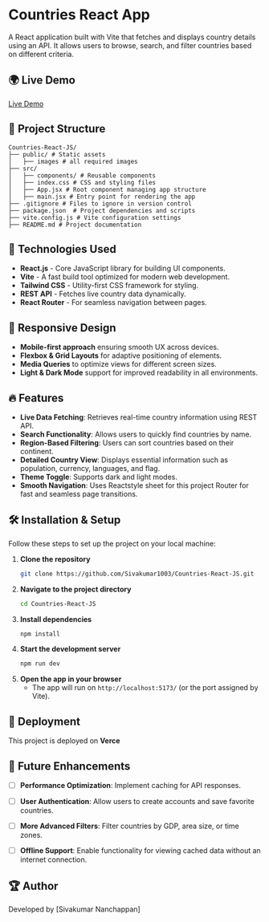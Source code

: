 # Countries React App

A React application built with Vite that fetches and displays country details using an API. It allows users to browse, search, and filter countries based on different criteria.

## 🌍 Live Demo
[Live Demo](https://countries-react-js-opal.vercel.app/) 

## 📂 Project Structure
```
Countries-React-JS/
├── public/ # Static assets
│   ├── images # all required images
├── src/
│   ├── components/ # Reusable components
│   ├── index.css # CSS and styling files
│   ├── App.jsx # Root component managing app structure
│   ├── main.jsx # Entry point for rendering the app
├── .gitignore # Files to ignore in version control
├── package.json  # Project dependencies and scripts
├── vite.config.js # Vite configuration settings
├── README.md # Project documentation
```

## 🚀 Technologies Used
- **React.js** - Core JavaScript library for building UI components.
- **Vite** - A fast build tool optimized for modern web development.
- **Tailwind CSS** - Utility-first CSS framework for styling.
- **REST API** - Fetches live country data dynamically.
- **React Router** - For seamless navigation between pages.

## 📱 Responsive Design
- **Mobile-first approach** ensuring smooth UX across devices.
- **Flexbox & Grid Layouts** for adaptive positioning of elements.
- **Media Queries** to optimize views for different screen sizes.
- **Light & Dark Mode** support for improved readability in all environments.

## 🔥 Features
- **Live Data Fetching**: Retrieves real-time country information using REST API.
- **Search Functionality**: Allows users to quickly find countries by name.
- **Region-Based Filtering**: Users can sort countries based on their continent.
- **Detailed Country View**: Displays essential information such as population, currency, languages, and flag.
- **Theme Toggle**: Supports dark and light modes.
- **Smooth Navigation**: Uses Reactstyle sheet for this project Router for fast and seamless page transitions.

## 🛠 Installation & Setup
Follow these steps to set up the project on your local machine:

1. **Clone the repository**
   ```bash
   git clone https://github.com/Sivakumar1003/Countries-React-JS.git
   ```
2. **Navigate to the project directory**
   ```bash
   cd Countries-React-JS
   ```
3. **Install dependencies**
   ```bash
   npm install
   ```
4. **Start the development server**
   ```bash
   npm run dev
   ```
5. **Open the app in your browser**
   - The app will run on `http://localhost:5173/` (or the port assigned by Vite).

## 🚀 Deployment
This project is deployed on **Verce** 

## 🔮 Future Enhancements
- [ ] **Performance Optimization**: Implement caching for API responses.
- [ ] **User Authentication**: Allow users to create accounts and save favorite countries.
- [ ] **More Advanced Filters**: Filter countries by GDP, area size, or time zones.
- [ ] **Offline Support**: Enable functionality for viewing cached data without an internet connection.


## 🏆 Author
Developed by [Sivakumar Nanchappan]